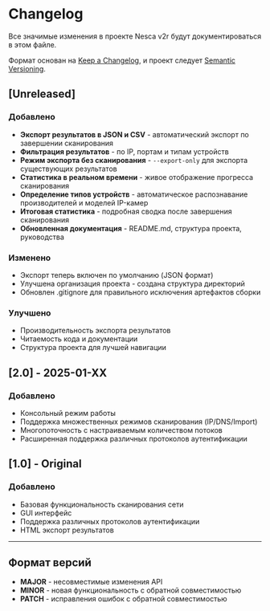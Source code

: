 # Changelog

Все значимые изменения в проекте Nesca v2r будут документироваться в этом файле.

Формат основан на [Keep a Changelog](https://keepachangelog.com/ru/1.0.0/),
и проект следует [Semantic Versioning](https://semver.org/lang/ru/).

## [Unreleased]

### Добавлено
- **Экспорт результатов в JSON и CSV** - автоматический экспорт по завершении сканирования
- **Фильтрация результатов** - по IP, портам и типам устройств
- **Режим экспорта без сканирования** - `--export-only` для экспорта существующих результатов
- **Статистика в реальном времени** - живое отображение прогресса сканирования
- **Определение типов устройств** - автоматическое распознавание производителей и моделей IP-камер
- **Итоговая статистика** - подробная сводка после завершения сканирования
- **Обновленная документация** - README.md, структура проекта, руководства

### Изменено
- Экспорт теперь включен по умолчанию (JSON формат)
- Улучшена организация проекта - создана структура директорий
- Обновлен .gitignore для правильного исключения артефактов сборки

### Улучшено
- Производительность экспорта результатов
- Читаемость кода и документации
- Структура проекта для лучшей навигации

## [2.0] - 2025-01-XX

### Добавлено
- Консольный режим работы
- Поддержка множественных режимов сканирования (IP/DNS/Import)
- Многопоточность с настраиваемым количеством потоков
- Расширенная поддержка различных протоколов аутентификации

## [1.0] - Original

### Добавлено
- Базовая функциональность сканирования сети
- GUI интерфейс
- Поддержка различных протоколов аутентификации
- HTML экспорт результатов

---

## Формат версий

- **MAJOR** - несовместимые изменения API
- **MINOR** - новая функциональность с обратной совместимостью
- **PATCH** - исправления ошибок с обратной совместимостью

